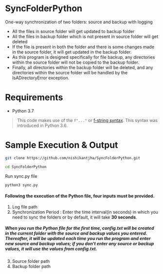 # SyncFolderPython
One-way synchronization of two folders: source and backup with logging

- All the files in source folder will get updated to backup folder
- All the files in backup folder which is not present in source folder will get deleted
- If the file is present in both the folder and there is some changes made in the source folder, it will get updated in the backup folder.
- As this program is designed specifically for file backup, any directories within the source folder will not be copied to the backup folder.
- Finally, all directories within the backup folder will be deleted, and any directories within the source folder will be handled by the IsADirectoryError exception.

# Requirements

  * Python 3.7

> This code makes use of the `f"..."` or [f-string
> syntax](https://docs.python.org/3/reference/lexical_analysis.html#f-strings). This syntax was
> introduced in Python 3.6.


# Sample Execution & Output

```Bash
git clone https://github.com/nishikantjha/SyncFolderPython.git
```
```Bash
cd SyncFolderPython
```

Run sync.py file

```Bash
python3 sync.py
```

#### Following the execution of the Python file, four inputs must be provided.

1. Log file path
2. Synchronization Period : Enter the time interval(in seconds) in which you need to sync the folders or by default, it will take **30 seconds**.

##### When you run the Python file for the first time, config.txt will be created in the current folder with the source and backup values you entered. Thereafter, it will be updated each time you run the program and enter new source and backup values; if you don't enter any source or backup values, it will use the values from config.txt.

3. Source folder path
4. Backup folder path

